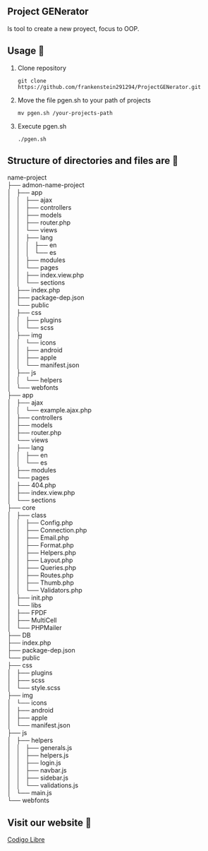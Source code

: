 ## Project GENerator

Is tool to create a new proyect, focus to OOP.

## Usage 🚀
1. Clone repository
   
   ~~~
   git clone https://github.com/frankenstein291294/ProjectGENerator.git
   ~~~

2. Move the file pgen.sh to your path of projects

   ~~~
   mv pgen.sh /your-projects-path
   ~~~

3. Execute pgen.sh

   ~~~
   ./pgen.sh
   ~~~


## Structure of directories and files are 📁

name-project <br/>
├── admon-name-project <br/>
│   ├── app <br/>
│   │   ├── ajax <br/>
│   │   ├── controllers <br/>
│   │   ├── models <br/>
│   │   ├── router.php <br/>
│   │   └── views <br/>
│   │       ├── lang <br/>
│   │       │   ├── en <br/>
│   │       │   └── es <br/>
│   │       ├── modules <br/>
│   │       └── pages <br/>
│   │           ├── index.view.php <br/>
│   │           └── sections <br/>
│   ├── index.php <br/>
│   ├── package-dep.json <br/>
│   └── public<br/>
│       ├── css<br/>
│       │   ├── plugins<br/>
│       │   └── scss<br/>
│       ├── img<br/>
│       │   └── icons<br/>
│       │       ├── android<br/>
│       │       ├── apple<br/>
│       │       └── manifest.json<br/>
│       ├── js<br/>
│       │   └── helpers<br/>
│       └── webfonts<br/>
├── app<br/>
│   ├── ajax<br/>
│   │   └── example.ajax.php<br/>
│   ├── controllers<br/>
│   ├── models<br/>
│   ├── router.php<br/>
│   └── views<br/>
│       ├── lang<br/>
│       │   ├── en<br/>
│       │   └── es<br/>
│       ├── modules<br/>
│       └── pages<br/>
│           ├── 404.php<br/>
│           ├── index.view.php<br/>
│           └── sections<br/>
├── core<br/>
│   ├── class<br/>
│   │   ├── Config.php<br/>
│   │   ├── Connection.php<br/>
│   │   ├── Email.php<br/>
│   │   ├── Format.php<br/>
│   │   ├── Helpers.php<br/>
│   │   ├── Layout.php<br/>
│   │   ├── Queries.php<br/>
│   │   ├── Routes.php<br/>
│   │   ├── Thumb.php<br/>
│   │   └── Validators.php<br/>
│   ├── init.php<br/>
│   └── libs<br/>
│       ├── FPDF<br/>
│       ├── MultiCell<br/>
│       └── PHPMailer<br/>
├── DB<br/>
├── index.php<br/>
├── package-dep.json<br/>
└── public<br/>
    ├── css<br/>
    │   ├── plugins<br/>
    │   ├── scss<br/>
    │   └── style.scss<br/>
    ├── img<br/>
    │   └── icons<br/>
    │       ├── android<br/>
    │       ├── apple<br/>
    │       └── manifest.json<br/>
    ├── js<br/>
    │   ├── helpers<br/>
    │   │   ├── generals.js<br/>
    │   │   ├── helpers.js<br/>
    │   │   ├── login.js<br/>
    │   │   ├── navbar.js<br/>
    │   │   ├── sidebar.js<br/>
    │   │   └── validations.js<br/>
    │   └── main.js<br/>
    └── webfonts<br/>

## Visit our website 📃
[Codigo Libre](https://codigolibref.com)
